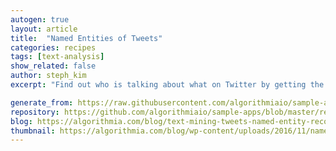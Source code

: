 ```yaml
---
autogen: true
layout: article
title:  "Named Entities of Tweets"
categories: recipes
tags: [text-analysis]
show_related: false
author: steph_kim
excerpt: "Find out who is talking about what on Twitter by getting the named entities of tweets by keyword"

generate_from: https://raw.githubusercontent.com/algorithmiaio/sample-apps/master/recipes/named_entity_recognition/README.md
repository: https://github.com/algorithmiaio/sample-apps/blob/master/recipes/named_entity_recognition/
blog: https://algorithmia.com/blog/text-mining-tweets-named-entity-recognition
thumbnail: https://algorithmia.com/blog/wp-content/uploads/2016/11/named-entity-twitter-tweets.jpg
---
```

